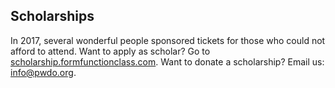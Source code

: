## Scholarships

In 2017, several wonderful people sponsored tickets for those who could not afford to attend. Want to apply as scholar? Go to <a href="http://scholarship.formfunctionclass.com" target="_blank" rel="noopener" class="anchor red">scholarship.formfunctionclass.com</a>. Want to donate a scholarship? Email us: <a href="mailto:info@pwdo.org" target="_blank" rel="noopener" class="anchor red">info@pwdo.org</a>.
